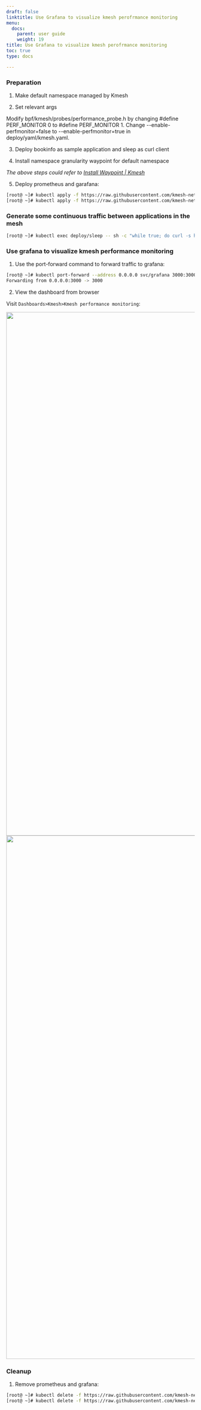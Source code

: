 ```yaml
---
draft: false
linktitle: Use Grafana to visualize kmesh perofrmance monitoring
menu:
  docs:
    parent: user guide
    weight: 19
title: Use Grafana to visualize kmesh perofrmance monitoring
toc: true
type: docs

---
```


### Preparation

1. Make default namespace managed by Kmesh

2. Set relevant args

Modify bpf/kmesh/probes/performance_probe.h by changing #define PERF_MONITOR 0 to #define PERF_MONITOR 1.
Change --enable-perfmonitor=false to --enable-perfmonitor=true in deploy/yaml/kmesh.yaml.

3. Deploy bookinfo as sample application and sleep as curl client

4. Install namespace granularity waypoint for default namespace

*The above steps could refer to [Install Waypoint | Kmesh](https://kmesh.net/en/docs/userguide/install_waypoint/#preparation)*

5. Deploy prometheus and garafana:

```bash
[root@ ~]# kubectl apply -f https://raw.githubusercontent.com/kmesh-net/kmesh/main/samples/addons/prometheus.yaml
[root@ ~]# kubectl apply -f https://raw.githubusercontent.com/kmesh-net/kmesh/main/samples/addons/grafana.yaml
```
### Generate some continuous traffic between applications in the mesh

```bash
[root@ ~]# kubectl exec deploy/sleep -- sh -c "while true; do curl -s http://productpage:9080/productpage | grep reviews-v.-; sleep 1; done"
```
### Use grafana to visualize kmesh performance monitoring

1. Use the port-forward command to forward traffic to grafana:

```bash
[root@ ~]# kubectl port-forward --address 0.0.0.0 svc/grafana 3000:3000 -n kmesh-system
Forwarding from 0.0.0.0:3000 -> 3000
```

2. View the dashboard from browser

Visit `Dashboards>Kmesh>Kmesh performance monitoring`:

<div align="center">
<img src="/docs/userguide/kmesh_deamon_monitoring.jpg" width="1400" />
<img src="/docs/userguide/kmesh_map_and_operation_monitoring.jpg" width="1400" />
</div>

### Cleanup

1. Remove prometheus and grafana:

```bash
[root@ ~]# kubectl delete -f https://raw.githubusercontent.com/kmesh-net/kmesh/main/samples/addons/prometheus.yaml
[root@ ~]# kubectl delete -f https://raw.githubusercontent.com/kmesh-net/kmesh/main/samples/addons/grafana.yaml
```